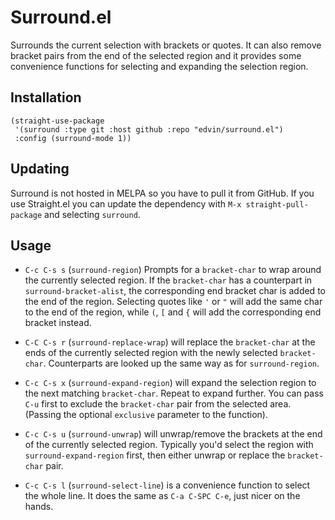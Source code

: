 # Surround.el

Surrounds the current selection with brackets or quotes. It can also remove bracket pairs from the end of the selected region
and it provides some convenience functions for selecting and expanding the selection region.

## Installation

```elisp
(straight-use-package
 '(surround :type git :host github :repo "edvin/surround.el")
 :config (surround-mode 1))
```

## Updating

Surround is not hosted in MELPA so you have to pull it from GitHub. If you use Straight.el you can update the dependency
with `M-x straight-pull-package` and selecting `surround`.

## Usage

* `C-c C-s s` (`surround-region`) Prompts for a `bracket-char` to wrap around the currently selected region. If the `bracket-char` has a counterpart in `surround-bracket-alist`, the corresponding end bracket char is added to the end of the region. Selecting quotes like `'` or `"` will add the same char to the end of the region, while `(`, `[` and `{` will add the corresponding end bracket instead.

* `C-C C-s r` (`surround-replace-wrap`) will replace the `bracket-char` at the ends of the currently selected region with the newly selected `bracket-char`. Counterparts are looked up the same way as for `surround-region`.

* `C-c C-s x` (`surround-expand-region`) will expand the selection region to the next matching `bracket-char`. Repeat to expand further. You can pass `C-u` first to exclude the `bracket-char` pair from the selected area. (Passing the optional `exclusive` parameter to the function).

* `C-c C-s u` (`surround-unwrap`) will unwrap/remove the brackets at the end of the currently selected region. Typically you'd select the region with `surround-expand-region` first, then either unwrap or replace the `bracket-char` pair.

* `C-c C-s l` (`surround-select-line`) is a convenience function to select the whole line. It does the same as `C-a C-SPC C-e`, just nicer on the hands.
